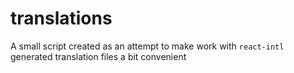 # translations
A small script created as an attempt to make work with `react-intl` generated translation files a bit convenient
